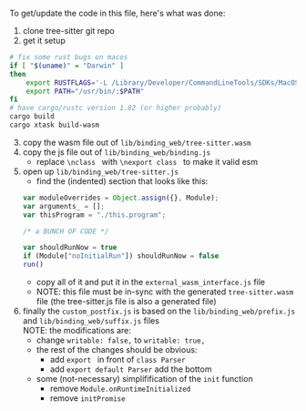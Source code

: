 To get/update the code in this file, here's what was done:

1. clone tree-sitter git repo
2. get it setup

```sh
# fix some rust bugs on macos
if [ "$(uname)" = "Darwin" ] 
then
    export RUSTFLAGS='-L /Library/Developer/CommandLineTools/SDKs/MacOSX.sdk/usr/lib'
    export PATH="/usr/bin/:$PATH"
fi
# have cargo/rustc version 1.82 (or higher probably)
cargo build 
cargo xtask build-wasm
```

3. copy the wasm file out of `lib/binding_web/tree-sitter.wasm`
4. copy the js file out of `lib/binding_web/binding.js`
    - replace `\nclass ` with `\nexport class ` to make it valid esm
5. open up `lib/binding_web/tree-sitter.js`
    - find the (indented) section that looks like this:
    ```js
    var moduleOverrides = Object.assign({}, Module);
    var arguments_ = [];
    var thisProgram = "./this.program"; 
    
    /* a BUNCH OF CODE */
    
    var shouldRunNow = true
    if (Module["noInitialRun"]) shouldRunNow = false
    run()
    ```
    - copy all of it and put it in the `external_wasm_interface.js` file
    - NOTE: this file must be in-sync with the generated `tree-sitter.wasm` file (the tree-sitter.js file is also a generated file)
6. finally the `custom_postfix.js` is based on the  `lib/binding_web/prefix.js` and  `lib/binding_web/suffix.js` files<br>NOTE: the modifications are:
    - change `writable: false,` to `writable: true,`
    - the rest of the changes should be obvious:
        - add `export ` in front of `class Parser`
        - add `export default Parser` add the bottom
    - some (not-necessary) simplifification of the `init` function
        - remove `Module.onRuntimeInitialized`
        - remove `initPromise`